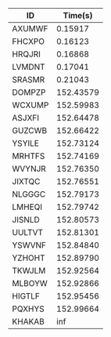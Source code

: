 |ID|Time(s)|
|-|-|
|AXUMWF|0.15917|
|FHCXPO|0.16123|
|HRQJRI|0.16868|
|LVMDNT|0.17041|
|SRASMR|0.21043|
|DOMPZP|152.43579|
|WCXUMP|152.59983|
|ASJXFI|152.64478|
|GUZCWB|152.66422|
|YSYILE|152.73124|
|MRHTFS|152.74169|
|WVYNJR|152.76350|
|JIXTQC|152.76551|
|NLGGGC|152.79173|
|LMHEQI|152.79742|
|JISNLD|152.80573|
|UULTVT|152.81301|
|YSWVNF|152.84840|
|YZHOHT|152.89790|
|TKWJLM|152.92564|
|MLBOYW|152.92866|
|HIGTLF|152.95456|
|PQXHYS|152.99664|
|KHAKAB|inf|
